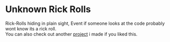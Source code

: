 # Unknown Rick Rolls
Rick-Rolls hiding in plain sight, Event if someone looks at the code probably wont know its a rick roll. <br>
You can also check out another [project](https://www.youtube.com/watch?v=dQw4w9WgXcQ) i made if you liked this.
